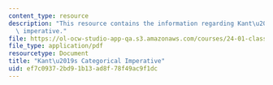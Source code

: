 ```yaml
---
content_type: resource
description: "This resource contains the information regarding Kant\u2019s categorical\
  \ imperative."
file: https://ol-ocw-studio-app-qa.s3.amazonaws.com/courses/24-01-classics-of-western-philosophy-spring-2016/ef7c09372bd91b13ad8f78f49ac9f1dc_MIT24_01S16_SES19.pdf
file_type: application/pdf
resourcetype: Document
title: "Kant\u2019s Categorical Imperative"
uid: ef7c0937-2bd9-1b13-ad8f-78f49ac9f1dc
---
```


